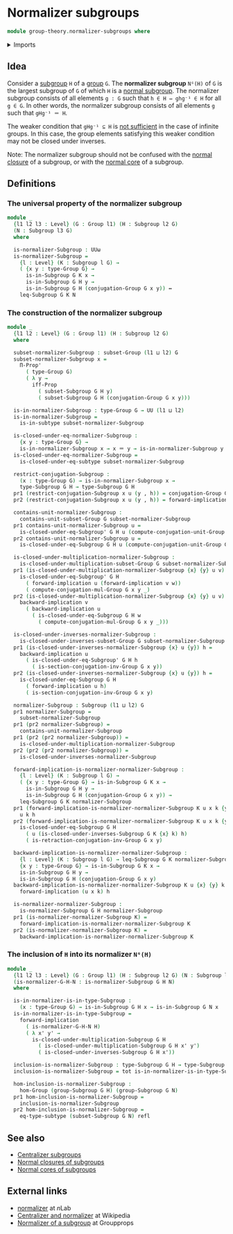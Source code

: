 # Normalizer subgroups

```agda
module group-theory.normalizer-subgroups where
```

<details><summary>Imports</summary>

```agda
open import foundation.dependent-pair-types
open import foundation.equality-dependent-pair-types
open import foundation.functoriality-dependent-pair-types
open import foundation.identity-types
open import foundation.logical-equivalences
open import foundation.propositions
open import foundation.subtypes
open import foundation.universe-levels

open import group-theory.conjugation
open import group-theory.groups
open import group-theory.homomorphisms-groups
open import group-theory.subgroups
open import group-theory.subsets-groups
```

</details>

## Idea

Consider a [subgroup](group-theory.subgroups.md) `H` of a
[group](group-theory.groups.md) `G`. The **normalizer subgroup** `Nᴳ(H)` of `G`
is the largest subgroup of `G` of which `H` is a
[normal subgroup](group-theory.normal-subgroups.md). The normalizer subgroup
consists of all elements `g : G` such that `h ∈ H ⇔ ghg⁻¹ ∈ H` for all `g ∈ G`.
In other words, the normalizer subgroup consists of all elements `g` such that
`gHg⁻¹ ＝ H`.

The weaker condition that `gHg⁻¹ ⊆ H` is
[not sufficient](https://math.stackexchange.com/q/107862) in the case of
infinite groups. In this case, the group elements satisfying this weaker
condition may not be closed under inverses.

Note: The normalizer subgroup should not be confused with the
[normal closure](group-theory.normal-closures-subgroups.md) of a subgroup, or
with the [normal core](group-theory.normal-cores-subgroups.md) of a subgroup.

## Definitions

### The universal property of the normalizer subgroup

```agda
module _
  {l1 l2 l3 : Level} (G : Group l1) (H : Subgroup l2 G)
  (N : Subgroup l3 G)
  where

  is-normalizer-Subgroup : UUω
  is-normalizer-Subgroup =
    {l : Level} (K : Subgroup l G) →
    ( {x y : type-Group G} →
      is-in-Subgroup G K x →
      is-in-Subgroup G H y →
      is-in-Subgroup G H (conjugation-Group G x y)) ↔
    leq-Subgroup G K N
```

### The construction of the normalizer subgroup

```agda
module _
  {l1 l2 : Level} (G : Group l1) (H : Subgroup l2 G)
  where

  subset-normalizer-Subgroup : subset-Group (l1 ⊔ l2) G
  subset-normalizer-Subgroup x =
    Π-Prop'
      ( type-Group G)
      ( λ y →
        iff-Prop
          ( subset-Subgroup G H y)
          ( subset-Subgroup G H (conjugation-Group G x y)))

  is-in-normalizer-Subgroup : type-Group G → UU (l1 ⊔ l2)
  is-in-normalizer-Subgroup =
    is-in-subtype subset-normalizer-Subgroup

  is-closed-under-eq-normalizer-Subgroup :
    {x y : type-Group G} →
    is-in-normalizer-Subgroup x → x ＝ y → is-in-normalizer-Subgroup y
  is-closed-under-eq-normalizer-Subgroup =
    is-closed-under-eq-subtype subset-normalizer-Subgroup

  restrict-conjugation-Subgroup :
    (x : type-Group G) → is-in-normalizer-Subgroup x →
    type-Subgroup G H → type-Subgroup G H
  pr1 (restrict-conjugation-Subgroup x u (y , h)) = conjugation-Group G x y
  pr2 (restrict-conjugation-Subgroup x u (y , h)) = forward-implication u h

  contains-unit-normalizer-Subgroup :
    contains-unit-subset-Group G subset-normalizer-Subgroup
  pr1 contains-unit-normalizer-Subgroup u =
    is-closed-under-eq-Subgroup' G H u (compute-conjugation-unit-Group G _)
  pr2 contains-unit-normalizer-Subgroup u =
    is-closed-under-eq-Subgroup G H u (compute-conjugation-unit-Group G _)

  is-closed-under-multiplication-normalizer-Subgroup :
    is-closed-under-multiplication-subset-Group G subset-normalizer-Subgroup
  pr1 (is-closed-under-multiplication-normalizer-Subgroup {x} {y} u v) w =
    is-closed-under-eq-Subgroup' G H
      ( forward-implication u (forward-implication v w))
      ( compute-conjugation-mul-Group G x y _)
  pr2 (is-closed-under-multiplication-normalizer-Subgroup {x} {y} u v) w =
    backward-implication v
      ( backward-implication u
        ( is-closed-under-eq-Subgroup G H w
          ( compute-conjugation-mul-Group G x y _)))

  is-closed-under-inverses-normalizer-Subgroup :
    is-closed-under-inverses-subset-Group G subset-normalizer-Subgroup
  pr1 (is-closed-under-inverses-normalizer-Subgroup {x} u {y}) h =
    backward-implication u
      ( is-closed-under-eq-Subgroup' G H h
        ( is-section-conjugation-inv-Group G x y))
  pr2 (is-closed-under-inverses-normalizer-Subgroup {x} u {y}) h =
    is-closed-under-eq-Subgroup G H
      ( forward-implication u h)
      ( is-section-conjugation-inv-Group G x y)

  normalizer-Subgroup : Subgroup (l1 ⊔ l2) G
  pr1 normalizer-Subgroup =
    subset-normalizer-Subgroup
  pr1 (pr2 normalizer-Subgroup) =
    contains-unit-normalizer-Subgroup
  pr1 (pr2 (pr2 normalizer-Subgroup)) =
    is-closed-under-multiplication-normalizer-Subgroup
  pr2 (pr2 (pr2 normalizer-Subgroup)) =
    is-closed-under-inverses-normalizer-Subgroup

  forward-implication-is-normalizer-normalizer-Subgroup :
    {l : Level} (K : Subgroup l G) →
    ( {x y : type-Group G} → is-in-Subgroup G K x →
      is-in-Subgroup G H y →
      is-in-Subgroup G H (conjugation-Group G x y)) →
    leq-Subgroup G K normalizer-Subgroup
  pr1 (forward-implication-is-normalizer-normalizer-Subgroup K u x k {y}) h =
    u k h
  pr2 (forward-implication-is-normalizer-normalizer-Subgroup K u x k {y}) h =
    is-closed-under-eq-Subgroup G H
      ( u (is-closed-under-inverses-Subgroup G K {x} k) h)
      ( is-retraction-conjugation-inv-Group G x y)

  backward-implication-is-normalizer-normalizer-Subgroup :
    {l : Level} (K : Subgroup l G) → leq-Subgroup G K normalizer-Subgroup →
    {x y : type-Group G} → is-in-Subgroup G K x →
    is-in-Subgroup G H y →
    is-in-Subgroup G H (conjugation-Group G x y)
  backward-implication-is-normalizer-normalizer-Subgroup K u {x} {y} k h =
    forward-implication (u x k) h

  is-normalizer-normalizer-Subgroup :
    is-normalizer-Subgroup G H normalizer-Subgroup
  pr1 (is-normalizer-normalizer-Subgroup K) =
    forward-implication-is-normalizer-normalizer-Subgroup K
  pr2 (is-normalizer-normalizer-Subgroup K) =
    backward-implication-is-normalizer-normalizer-Subgroup K
```

### The inclusion of `H` into its normalizer `Nᴳ(H)`

```agda
module _
  {l1 l2 l3 : Level} (G : Group l1) (H : Subgroup l2 G) (N : Subgroup l3 G)
  (is-normalizer-G-H-N : is-normalizer-Subgroup G H N)
  where

  is-in-normalizer-is-in-type-Subgroup :
    (x : type-Group G) → is-in-Subgroup G H x → is-in-Subgroup G N x
  is-in-normalizer-is-in-type-Subgroup =
    forward-implication
      ( is-normalizer-G-H-N H)
      ( λ x' y' →
        is-closed-under-multiplication-Subgroup G H
          ( is-closed-under-multiplication-Subgroup G H x' y')
          ( is-closed-under-inverses-Subgroup G H x'))

  inclusion-is-normalizer-Subgroup : type-Subgroup G H → type-Subgroup G N
  inclusion-is-normalizer-Subgroup = tot is-in-normalizer-is-in-type-Subgroup

  hom-inclusion-is-normalizer-Subgroup :
    hom-Group (group-Subgroup G H) (group-Subgroup G N)
  pr1 hom-inclusion-is-normalizer-Subgroup =
    inclusion-is-normalizer-Subgroup
  pr2 hom-inclusion-is-normalizer-Subgroup =
    eq-type-subtype (subset-Subgroup G N) refl
```

## See also

- [Centralizer subgroups](group-theory.centralizer-subgroups.md)
- [Normal closures of subgroups](group-theory.normal-closures-subgroups.md)
- [Normal cores of subgroups](group-theory.normal-cores-subgroups.md)

## External links

- [normalizer](https://ncatlab.org/nlab/show/normalizer) at $n$Lab
- [Centralizer and normalizer](https://en.wikipedia.org/wiki/Centralizer_and_normalizer)
  at Wikipedia
- [Normalizer of a subgroup](https://groupprops.subwiki.org/wiki/Normalizer_of_a_subgroup)
  at Groupprops
